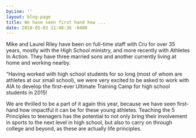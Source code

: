 ```yaml
---
byLine: ''
layout: blog-page
title: We have seen first hand how ...
date: 2018-05-03 11:48:36 -0400
---
```

Mike and Laurel Riley have been on full-time staff with Cru for over 35 years, mostly with the High School ministry, and more recently with Athletes In Action. They have three married sons and another currently living at home and working nearby.

“Having worked with high school students for so long (most of whom are athletes at our small school), we were very excited to be asked to work with AIA to develop the first-ever Ultimate Training Camp for high school students in 2015!

We are thrilled to be a part of it again this year, because we have seen first-hand how impactful it can be for these young athletes. Teaching the 5 Principles to teenagers has the potential to not only bring their involvement in sports to the next level in high school, but also to carry on through college and beyond, as these are actually life principles.